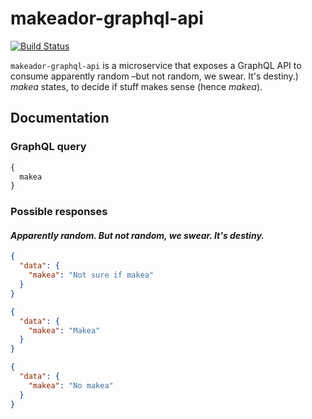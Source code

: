 # makeador-graphql-api


<p>
  <a href="https://travis-ci.org/makeador/makeador-graphql-api">
    <img src="https://travis-ci.org/makeador/makeador-graphql-api.svg?branch=master"
         alt="Build Status">
  </a>
</p>

`makeador-graphql-api` is a microservice that exposes a GraphQL API to consume apparently random –but not random, we swear. It's destiny.) _makea_ states, to decide if stuff makes sense (hence _makea_).

## Documentation
### GraphQL query
```graphql
{
  makea
}
```
### Possible responses
#### _Apparently random. But not random, we swear. It's destiny._
```JSON
{
  "data": {
    "makea": "Not sure if makea"
  }
}
```
```JSON
{
  "data": {
    "makea": "Makea"
  }
}
```
```JSON
{
  "data": {
    "makea": "No makea"
  }
}
```
